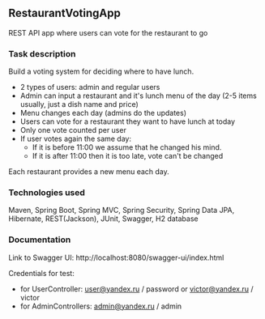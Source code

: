 ## RestaurantVotingApp
REST API app where users can vote for the restaurant to go

### Task description

Build a voting system for deciding where to have lunch.

* 2 types of users: admin and regular users
* Admin can input a restaurant and it's lunch menu of the day (2-5 items usually, just a dish name and price)
* Menu changes each day (admins do the updates)
* Users can vote for a restaurant they want to have lunch at today
* Only one vote counted per user
* If user votes again the same day:
    - If it is before 11:00 we assume that he changed his mind.
    - If it is after 11:00 then it is too late, vote can't be changed

Each restaurant provides a new menu each day.

### Technologies used

Maven, Spring Boot, Spring MVC, Spring Security, Spring Data JPA, Hibernate, REST(Jackson), JUnit, Swagger, H2 database

### Documentation

Link to Swagger UI: http://localhost:8080/swagger-ui/index.html

Credentials for test:
- for UserController: user@yandex.ru / password or victor@yandex.ru / victor
- for AdminControllers: admin@yandex.ru / admin
